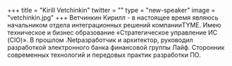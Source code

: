 +++
title = "Kirill Vetchinkin"
twitter = ""
type = "new-speaker"
image = "vetchinkin.jpg"
+++
Ветчинкин Кирилл - в настоящее время являюсь начальником отдела интеграционных решений компанииTYME. Имею техническое и бизнес образование «Стратегическое управление ИС (CIO)». В прошлом .Netразработчик и архитектор, руководил разработкой электронного банка финансовой группы Лайф. Сторонник современных технологий и передовых практик разработки ПО. 